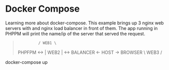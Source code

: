 
# Docker Compose

Learning more about docker-compose. This example brings up 3 nginx web servers with and nginx load balancer in front of them.
The app running in PHPPM will print the name/ip of the server that served the request.

>              / WEB1 \
>  PHPFPM <-> |  WEB2  | <->  BALANCER  <- HOST ->  BROWSER
>              \ WEB3 /


docker-compose up
